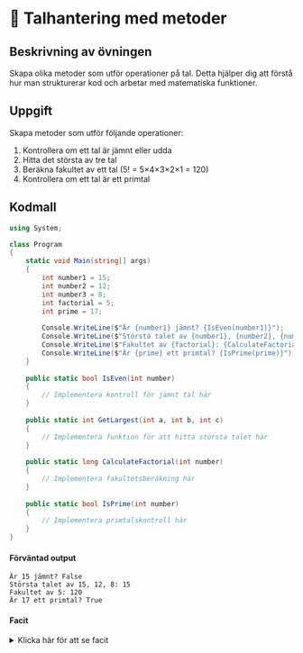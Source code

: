 # 🔢 Talhantering med metoder

## Beskrivning av övningen

Skapa olika metoder som utför operationer på tal. Detta hjälper dig att förstå hur man strukturerar kod och arbetar med matematiska funktioner.

## Uppgift

Skapa metoder som utför följande operationer:
1. Kontrollera om ett tal är jämnt eller udda
2. Hitta det största av tre tal
3. Beräkna fakultet av ett tal (5! = 5×4×3×2×1 = 120)
4. Kontrollera om ett tal är ett primtal

## Kodmall

```csharp
using System;

class Program
{
    static void Main(string[] args)
    {
        int number1 = 15;
        int number2 = 12;
        int number3 = 8;
        int factorial = 5;
        int prime = 17;
        
        Console.WriteLine($"Är {number1} jämnt? {IsEven(number1)}");
        Console.WriteLine($"Största talet av {number1}, {number2}, {number3}: {GetLargest(number1, number2, number3)}");
        Console.WriteLine($"Fakultet av {factorial}: {CalculateFactorial(factorial)}");
        Console.WriteLine($"Är {prime} ett primtal? {IsPrime(prime)}");
    }
    
    public static bool IsEven(int number)
    {
        // Implementera kontroll för jämnt tal här
    }
    
    public static int GetLargest(int a, int b, int c)
    {
        // Implementera funktion för att hitta största talet här
    }
    
    public static long CalculateFactorial(int number)
    {
        // Implementera fakultetsberäkning här
    }
    
    public static bool IsPrime(int number)
    {
        // Implementera primtalskontroll här
    }
}
```

#### Förväntad output

```
Är 15 jämnt? False
Största talet av 15, 12, 8: 15
Fakultet av 5: 120
Är 17 ett primtal? True
```

#### Facit

<details><summary>Klicka här för att se facit</summary>

```csharp
using System;

class Program
{
    static void Main(string[] args)
    {
        int number1 = 15;
        int number2 = 12;
        int number3 = 8;
        int factorial = 5;
        int prime = 17;
        
        Console.WriteLine($"Är {number1} jämnt? {IsEven(number1)}");
        Console.WriteLine($"Största talet av {number1}, {number2}, {number3}: {GetLargest(number1, number2, number3)}");
        Console.WriteLine($"Fakultet av {factorial}: {CalculateFactorial(factorial)}");
        Console.WriteLine($"Är {prime} ett primtal? {IsPrime(prime)}");
    }
    
    public static bool IsEven(int number)
    {
        return number % 2 == 0;
    }
    
    public static int GetLargest(int a, int b, int c)
    {
        if (a >= b && a >= c)
            return a;
        else if (b >= a && b >= c)
            return b;
        else
            return c;
        
        // Alternativ lösning:
        // return Math.Max(Math.Max(a, b), c);
    }
    
    public static long CalculateFactorial(int number)
    {
        if (number < 0)
            throw new ArgumentException("Fakultet kan inte beräknas för negativa tal");
        
        if (number == 0 || number == 1)
            return 1;
        
        long result = 1;
        for (int i = 2; i <= number; i++)
        {
            result *= i;
        }
        return result;
    }
    
    public static bool IsPrime(int number)
    {
        if (number <= 1)
            return false;
        
        if (number == 2)
            return true;
        
        if (number % 2 == 0)
            return false;
        
        for (int i = 3; i * i <= number; i += 2)
        {
            if (number % i == 0)
                return false;
        }
        return true;
    }
}
```

</details>
